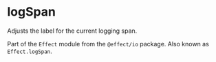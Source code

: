 # logSpan

Adjusts the label for the current logging span.

Part of the `Effect` module from the `@effect/io` package. Also known as `Effect.logSpan`.

